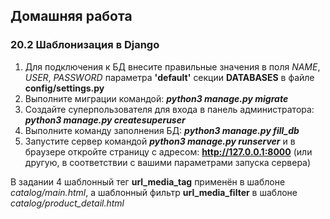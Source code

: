 ## Домашняя работа
### 20.2 Шаблонизация в Django

1. Для подключения к БД внесите правильные значения в поля _NAME_, _USER_, _PASSWORD_ параметра __'default'__ секции __DATABASES__ в файле __config/settings.py__
2. Выполните миграции командой: ___python3 manage.py migrate___
3. Создайте суперпользователя для входа в панель администратора: ___python3 manage.py createsuperuser___
4. Выполните команду заполнения БД: ___python3 manage.py fill_db___
5. Запустите сервер командой ___python3 manage.py runserver___ и в браузере откройте страницу с адресом: __http://127.0.0.1:8000__ (или другую, в соответствии с вашими параметрами запуска сервера)


В задании 4 шаблонный тег __url_media_tag__ применён в шаблоне _catalog/main.html_, а шаблонный фильтр __url_media_filter__ в шаблоне _catalog/product_detail.html_
